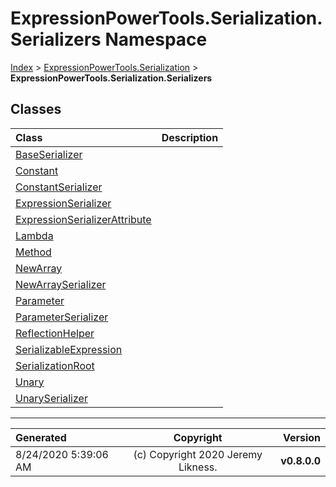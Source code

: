 ﻿# ExpressionPowerTools.Serialization.Serializers Namespace

[Index](../index.md) > [ExpressionPowerTools.Serialization](ExpressionPowerTools.Serialization.a.md) > **ExpressionPowerTools.Serialization.Serializers**

## Classes

| Class | Description |
| :-- | :-- |
| [BaseSerializer](ExpressionPowerTools.Serialization.Serializers.BaseSerializer.cs.md) |  |
| [Constant](ExpressionPowerTools.Serialization.Serializers.Constant.cs.md) |  |
| [ConstantSerializer](ExpressionPowerTools.Serialization.Serializers.ConstantSerializer.cs.md) |  |
| [ExpressionSerializer](ExpressionPowerTools.Serialization.Serializers.ExpressionSerializer.cs.md) |  |
| [ExpressionSerializerAttribute](ExpressionPowerTools.Serialization.Serializers.ExpressionSerializerAttribute.cs.md) |  |
| [Lambda](ExpressionPowerTools.Serialization.Serializers.Lambda.cs.md) |  |
| [Method](ExpressionPowerTools.Serialization.Serializers.Method.cs.md) |  |
| [NewArray](ExpressionPowerTools.Serialization.Serializers.NewArray.cs.md) |  |
| [NewArraySerializer](ExpressionPowerTools.Serialization.Serializers.NewArraySerializer.cs.md) |  |
| [Parameter](ExpressionPowerTools.Serialization.Serializers.Parameter.cs.md) |  |
| [ParameterSerializer](ExpressionPowerTools.Serialization.Serializers.ParameterSerializer.cs.md) |  |
| [ReflectionHelper](ExpressionPowerTools.Serialization.Serializers.ReflectionHelper.cs.md) |  |
| [SerializableExpression](ExpressionPowerTools.Serialization.Serializers.SerializableExpression.cs.md) |  |
| [SerializationRoot](ExpressionPowerTools.Serialization.Serializers.SerializationRoot.cs.md) |  |
| [Unary](ExpressionPowerTools.Serialization.Serializers.Unary.cs.md) |  |
| [UnarySerializer](ExpressionPowerTools.Serialization.Serializers.UnarySerializer.cs.md) |  |


---

| Generated | Copyright | Version |
| :-- | :-: | --: |
| 8/24/2020 5:39:06 AM | (c) Copyright 2020 Jeremy Likness. | **v0.8.0.0** |
